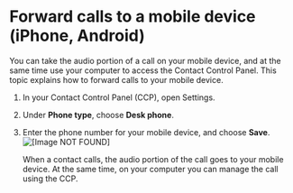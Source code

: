 # Forward calls to a mobile device \(iPhone, Android\)<a name="foward-calls-to-mobile-device"></a>

You can take the audio portion of a call on your mobile device, and at the same time use your computer to access the Contact Control Panel\. This topic explains how to forward calls to your mobile device\.

1. In your Contact Control Panel \(CCP\), open Settings\.

1. Under **Phone type**, choose **Desk phone**\.

1. Enter the phone number for your mobile device, and choose **Save**\.  
![\[Image NOT FOUND\]](http://docs.aws.amazon.com/connect/latest/adminguide/images/ccp-forward-calls-mobile-device.png)

   When a contact calls, the audio portion of the call goes to your mobile device\. At the same time, on your computer you can manage the call using the CCP\.